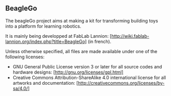 BeagleGo
--------

The beagleGo project aims at making a kit for transforming building toys into a platform for learning robotics.

It is mainly being developped at FabLab Lannion: [http://wiki.fablab-lannion.org/index.php?title=BeagleGo] (in french).


Unless otherwise specified, all files are made available under one of the following licenses:
* GNU General Public License version 3 or later for all source codes and hardware designs: [http://gnu.org/licenses/gpl.html]
* Creative Commons Attribution-ShareAlike 4.0 international license for all artworks and documentation: [http://creativecommons.org/licenses/by-sa/4.0/]
